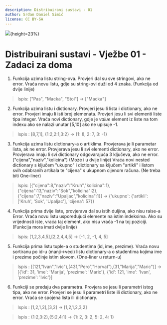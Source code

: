 ```yaml
---
description: Distribuirani sustavi - 01
author: Srđan Daniel Simić
license: CC BY-SA
---
```


![](fipu.png){height=23%}

# Distribuirani sustavi - Vježbe 01 - Zadaci za doma

1. Funkcija uzima listu string-ova.
Provjeri dal su sve stringovi, ako ne error.
Vraća novu listu, gdje su string-ovi duži od 4 znaka.
(Funkcija od dvije linije)

> Ispis: ["Pas", "Macka", "Stol"] -> ["Macka"]

2. Funkcija uzima listu i dictionary.
Provjeri jesu li lista i dictionary, ako ne error.
Provjeri imaju li isti broj elemenata.
Provjeri jesu li svi elementi liste tipa integer.
Vraća novi dictionary, gdje je *value* element iz liste na tom indexu ako se nalazi unutar [5,10]
ako ne upisuje -1.

> Ispis : [8,7,1], {1:2,2:1,3:2} -> {1: 8, 2: 7, 3: -1}

3. Funkcija uzima listu dictionary-a o artiklima.
Provjerava je li parametar lista, ak ne error.
Provjerava jesu li svi elementi dictionary, ako ne error.
Provjerava imaju li svi dictionary odgovarajuća 3 ključeva, ako ne error. ("cijena","naziv","kolicina")
(Moze i u dvije linije)
Vraća novi nested dictionary s ključem "ukupno" i dictionary sa ključem "artikli" i listom svih 
odabranih artikala te "cijena" s ukupnom cijenom računa.
(Ne treba biti One-liner)

> Ispis: [{"cijena":8,"naziv":"Kruh","kolicina":1}, {"cijena":13,"naziv":"Sok","kolicina":2}, {"cijena":7,"naziv":"Upaljac","kolicina":1}]
-> {'ukupno': {'artikli': ['Kruh', 'Sok', 'Upaljac'], 'cijena': 57}}

4. Funkcija prima dvije liste, provjerava dal su istih duljina, ako nisu raise-a Error.
Vraća novu listu uspoređujući elemente na istim indeksima.
Ako su vrijednosti iste, vraća taj element, ako nisu vraća -1 na toj poziciji.
(Funkcija mora imati dvije linije)

> Ispis: [1,2,3,4,5],[2,2,4,4,5] -> [-1, 2, -1, 4, 5]

5. Funkcija prima listu tuple-a o studentima (id, ime, prezime).
Vraća novu sortiranu po id-u (manji-\>veci) listu dictionary-a o studentima kojima ime i prezime počinje istim slovom.
(One-liner u return-u)

> Ispis : [(121,"Ivan","Ivic"),(431,"Pero","Horvat"),(31,"Marija","Maric")] -> [{'id': 31, 'ime': 'Marija', 'prezime': 'Maric'}, {'id': 121, 'ime': 'Ivan', 'prezime': 'Ivic'}]

6. Funkciji se predaju dva parametra.
Provjera se jesu li parametri istog tipa, ako ne error.
Provjeri se jesu li parametri liste ili dictionary, ako ne error.
Vraća se spojena lista ili dictionary.

> Ispis : [1,2,1,2],[3,2] -> [1,2,1,2,3,2]

> Ispis : {1:2,3:2},{5:2,4:1} -> {1: 2, 3: 2, 5: 2, 4: 1}

